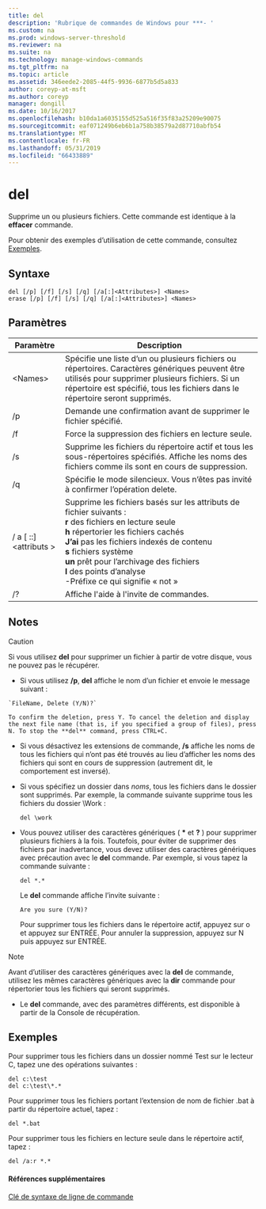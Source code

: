 ```yaml
---
title: del
description: 'Rubrique de commandes de Windows pour ***- '
ms.custom: na
ms.prod: windows-server-threshold
ms.reviewer: na
ms.suite: na
ms.technology: manage-windows-commands
ms.tgt_pltfrm: na
ms.topic: article
ms.assetid: 346eede2-2085-44f5-9936-6877b5d5a833
author: coreyp-at-msft
ms.author: coreyp
manager: dongill
ms.date: 10/16/2017
ms.openlocfilehash: b10da1a6035155d525a516f35f83a25209e90075
ms.sourcegitcommit: eaf071249b6eb6b1a758b38579a2d87710abfb54
ms.translationtype: MT
ms.contentlocale: fr-FR
ms.lasthandoff: 05/31/2019
ms.locfileid: "66433889"
---
```

# <a name="del"></a>del



Supprime un ou plusieurs fichiers. Cette commande est identique à la **effacer** commande.

Pour obtenir des exemples d’utilisation de cette commande, consultez [Exemples](#BKMK_examples).

## <a name="syntax"></a>Syntaxe

```
del [/p] [/f] [/s] [/q] [/a[:]<Attributes>] <Names>
erase [/p] [/f] [/s] [/q] [/a[:]<Attributes>] <Names>
```

## <a name="parameters"></a>Paramètres

|Paramètre|Description|
|---------|-----------|
|\<Names>|Spécifie une liste d’un ou plusieurs fichiers ou répertoires. Caractères génériques peuvent être utilisés pour supprimer plusieurs fichiers. Si un répertoire est spécifié, tous les fichiers dans le répertoire seront supprimés.|
|/p|Demande une confirmation avant de supprimer le fichier spécifié.|
|/f|Force la suppression des fichiers en lecture seule.|
|/s|Supprime les fichiers du répertoire actif et tous les sous-répertoires spécifiés. Affiche les noms des fichiers comme ils sont en cours de suppression.|
|/q|Spécifie le mode silencieux. Vous n’êtes pas invité à confirmer l’opération delete.|
|/ a [ ::]\<attributs >|Supprime les fichiers basés sur les attributs de fichier suivants :</br>**r** des fichiers en lecture seule</br>**h** répertorier les fichiers cachés</br>**J’ai** pas les fichiers indexés de contenu</br>**s** fichiers système</br>**un** prêt pour l’archivage des fichiers</br>**l** des points d’analyse</br>-Préfixe ce qui signifie « not »|
|/?|Affiche l'aide à l'invite de commandes.|

## <a name="remarks"></a>Notes

> [!CAUTION]
> Si vous utilisez **del** pour supprimer un fichier à partir de votre disque, vous ne pouvez pas le récupérer.
> -   Si vous utilisez **/p**, **del** affiche le nom d’un fichier et envoie le message suivant :

    `FileName, Delete (Y/N)?`

    To confirm the deletion, press Y. To cancel the deletion and display the next file name (that is, if you specified a group of files), press N. To stop the **del** command, press CTRL+C.
- Si vous désactivez les extensions de commande, **/s** affiche les noms de tous les fichiers qui n’ont pas été trouvés au lieu d’afficher les noms des fichiers qui sont en cours de suppression (autrement dit, le comportement est inversé).
- Si vous spécifiez un dossier dans *noms*, tous les fichiers dans le dossier sont supprimés. Par exemple, la commande suivante supprime tous les fichiers du dossier \Work :  
  ```
  del \work
  ```  
- Vous pouvez utiliser des caractères génériques ( **&#42;** et **?** ) pour supprimer plusieurs fichiers à la fois. Toutefois, pour éviter de supprimer des fichiers par inadvertance, vous devez utiliser des caractères génériques avec précaution avec le **del** commande. Par exemple, si vous tapez la commande suivante :  
  ```
  del *.*
  ```  
  Le **del** commande affiche l’invite suivante :

  `Are you sure (Y/N)?`

  Pour supprimer tous les fichiers dans le répertoire actif, appuyez sur o et appuyez sur ENTRÉE. Pour annuler la suppression, appuyez sur N puis appuyez sur ENTRÉE.

> [!NOTE]
> Avant d’utiliser des caractères génériques avec la **del** de commande, utilisez les mêmes caractères génériques avec la **dir** commande pour répertorier tous les fichiers qui seront supprimés.
> -   Le **del** commande, avec des paramètres différents, est disponible à partir de la Console de récupération.

## <a name="BKMK_examples"></a>Exemples

Pour supprimer tous les fichiers dans un dossier nommé Test sur le lecteur C, tapez une des opérations suivantes :
```
del c:\test
del c:\test\*.*
```
Pour supprimer tous les fichiers portant l’extension de nom de fichier .bat à partir du répertoire actuel, tapez :
```
del *.bat
```
Pour supprimer tous les fichiers en lecture seule dans le répertoire actif, tapez :
```
del /a:r *.*
```

#### <a name="additional-references"></a>Références supplémentaires

[Clé de syntaxe de ligne de commande](command-line-syntax-key.md)
